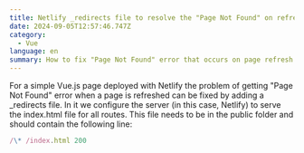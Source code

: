 ```yaml
---
title: Netlify _redirects file to resolve the "Page Not Found" on refresh
date: 2024-09-05T12:57:46.747Z
category:
  - Vue
language: en
summary: How to fix "Page Not Found" error that occurs on page refresh. Page deployed with Netlify .
---
```


For a simple Vue.js page deployed with Netlify the problem of getting "Page Not Found" error when a page is refreshed can be fixed by adding a \_redirects file. In it we configure the server (in this case, Netlify) to serve the index.html file for all routes. This file needs to be in the public folder and should contain the following line:

```js
/\* /index.html 200
```
